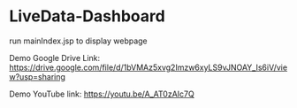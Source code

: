# LiveData-Dashboard

run mainIndex.jsp to display webpage

Demo Google Drive Link:
https://drive.google.com/file/d/1bVMAz5xvg2Imzw6xyLS9vJNOAY_Is6iV/view?usp=sharing

Demo YouTube link:
https://youtu.be/A_AT0zAIc7Q
